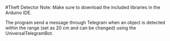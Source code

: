 #Theft Detector
Note: Make sure to download the included libraries in the Arduino IDE.
<p>
The program send a message through Telegram when an object is detected within the range (set as 20 cm and can be changed) using the UniversalTelegramBot.
</p>

